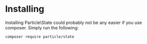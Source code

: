 # Installing

Installing Particle\State could probably not be any easier if you use composer. Simply run the following:

`composer require particle/state`



